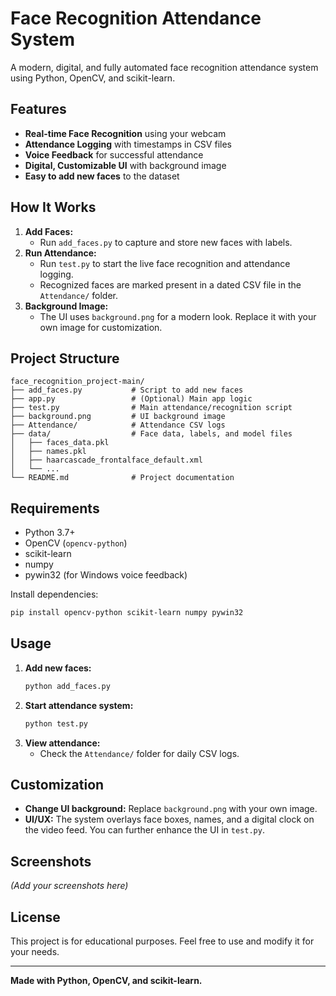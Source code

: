 # Face Recognition Attendance System

A modern, digital, and fully automated face recognition attendance system using Python, OpenCV, and scikit-learn.

## Features
- **Real-time Face Recognition** using your webcam
- **Attendance Logging** with timestamps in CSV files
- **Voice Feedback** for successful attendance
- **Digital, Customizable UI** with background image
- **Easy to add new faces** to the dataset

## How It Works
1. **Add Faces:**
   - Run `add_faces.py` to capture and store new faces with labels.
2. **Run Attendance:**
   - Run `test.py` to start the live face recognition and attendance logging.
   - Recognized faces are marked present in a dated CSV file in the `Attendance/` folder.
3. **Background Image:**
   - The UI uses `background.png` for a modern look. Replace it with your own image for customization.

## Project Structure
```
face_recognition_project-main/
├── add_faces.py           # Script to add new faces
├── app.py                 # (Optional) Main app logic
├── test.py                # Main attendance/recognition script
├── background.png         # UI background image
├── Attendance/            # Attendance CSV logs
├── data/                  # Face data, labels, and model files
│   ├── faces_data.pkl
│   ├── names.pkl
│   ├── haarcascade_frontalface_default.xml
│   └── ...
└── README.md              # Project documentation
```

## Requirements
- Python 3.7+
- OpenCV (`opencv-python`)
- scikit-learn
- numpy
- pywin32 (for Windows voice feedback)

Install dependencies:
```bash
pip install opencv-python scikit-learn numpy pywin32
```

## Usage
1. **Add new faces:**
   ```bash
   python add_faces.py
   ```
2. **Start attendance system:**
   ```bash
   python test.py
   ```
3. **View attendance:**
   - Check the `Attendance/` folder for daily CSV logs.

## Customization
- **Change UI background:** Replace `background.png` with your own image.
- **UI/UX:** The system overlays face boxes, names, and a digital clock on the video feed. You can further enhance the UI in `test.py`.

## Screenshots
*(Add your screenshots here)*

## License
This project is for educational purposes. Feel free to use and modify it for your needs.

---
**Made with Python, OpenCV, and scikit-learn.**
